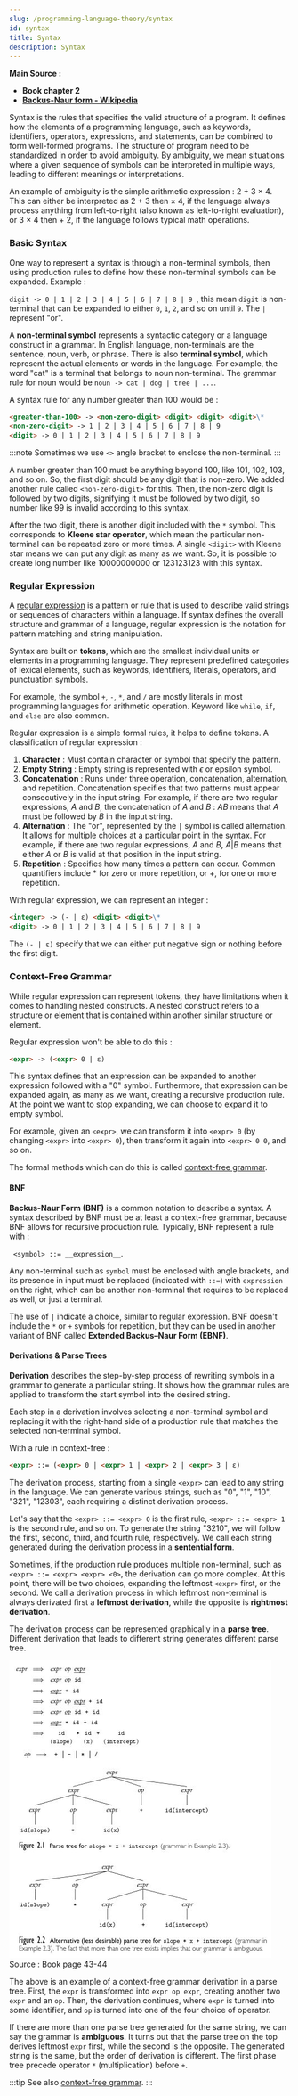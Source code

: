 ```yaml
---
slug: /programming-language-theory/syntax
id: syntax
title: Syntax
description: Syntax
---
```


**Main Source :**

- **Book chapter 2**
- **[Backus-Naur form - Wikipedia](https://en.wikipedia.org/wiki/Backus–Naur_form)**

Syntax is the rules that specifies the valid structure of a program. It defines how the elements of a programming language, such as keywords, identifiers, operators, expressions, and statements, can be combined to form well-formed programs. The structure of program need to be standardized in order to avoid ambiguity. By ambiguity, we mean situations where a given sequence of symbols can be interpreted in multiple ways, leading to different meanings or interpretations.

An example of ambiguity is the simple arithmetic expression : 2 + 3 × 4. This can either be interpreted as 2 + 3 then × 4, if the language always process anything from left-to-right (also known as left-to-right evaluation), or 3 × 4 then + 2, if the language follows typical math operations.

### Basic Syntax

One way to represent a syntax is through a non-terminal symbols, then using production rules to define how these non-terminal symbols can be expanded. Example :

`digit -> 0 | 1 | 2 | 3 | 4 | 5 | 6 | 7 | 8 | 9 `, this mean `digit` is non-terminal that can be expanded to either `0`, `1`, `2`, and so on until `9`. The `|` represent "or".

A **non-terminal symbol** represents a syntactic category or a language construct in a grammar. In English language, non-terminals are the sentence, noun, verb, or phrase. There is also **terminal symbol**, which represent the actual elements or words in the language. For example, the word "cat" is a terminal that belongs to noun non-terminal. The grammar rule for noun would be `noun -> cat | dog | tree | ...`.

A syntax rule for any number greater than 100 would be :

```markdown
<greater-than-100> -> <non-zero-digit> <digit> <digit> <digit>\*
<non-zero-digit> -> 1 | 2 | 3 | 4 | 5 | 6 | 7 | 8 | 9
<digit> -> 0 | 1 | 2 | 3 | 4 | 5 | 6 | 7 | 8 | 9
```

:::note
Sometimes we use `<>` angle bracket to enclose the non-terminal.
:::

A number greater than 100 must be anything beyond 100, like 101, 102, 103, and so on. So, the first digit should be any digit that is non-zero. We added another rule called `<non-zero-digit>` for this. Then, the non-zero digit is followed by two digits, signifying it must be followed by two digit, so number like 99 is invalid according to this syntax.

After the two digit, there is another digit included with the `*` symbol. This corresponds to **Kleene star operator**, which mean the particular non-terminal can be repeated zero or more times. A single `<digit>` with Kleene star means we can put any digit as many as we want. So, it is possible to create long number like 10000000000 or 123123123 with this syntax.

### Regular Expression

A [regular expression](/theory-of-computation-and-automata/regular-languages-part-1#regular-expression) is a pattern or rule that is used to describe valid strings or sequences of characters within a language. If syntax defines the overall structure and grammar of a language, regular expression is the notation for pattern matching and string manipulation.

Syntax are built on **tokens**, which are the smallest individual units or elements in a programming language. They represent predefined categories of lexical elements, such as keywords, identifiers, literals, operators, and punctuation symbols.

For example, the symbol `+`, `-`, `*`, and `/` are mostly literals in most programming languages for arithmetic operation. Keyword like `while`, `if`, and `else` are also common.

Regular expression is a simple formal rules, it helps to define tokens. A classification of regular expression :

1. **Character** : Must contain character or symbol that specify the pattern.
2. **Empty String** : Empty string is represented with $\epsilon$ or epsilon symbol.
3. **Concatenation** : Runs under three operation, concatenation, alternation, and repetition. Concatenation specifies that two patterns must appear consecutively in the input string. For example, if there are two regular expressions, $A$ and $B$, the concatenation of $A$ and $B$ : $AB$ means that $A$ must be followed by $B$ in the input string.
4. **Alternation** : The "or", represented by the `|` symbol is called alternation. It allows for multiple choices at a particular point in the syntax. For example, if there are two regular expressions, $A$ and $B$, $A|B$ means that either $A$ or $B$ is valid at that position in the input string.
5. **Repetition** : Specifies how many times a pattern can occur. Common quantifiers include $*$ for zero or more repetition, or $+$, for one or more repetition.

With regular expression, we can represent an integer :

```markdown
<integer> -> (- | ε) <digit> <digit>\*
<digit> -> 0 | 1 | 2 | 3 | 4 | 5 | 6 | 7 | 8 | 9
```

The `(- | ε)` specify that we can either put negative sign or nothing before the first digit.

### Context-Free Grammar

While regular expression can represent tokens, they have limitations when it comes to handling nested constructs. A nested construct refers to a structure or element that is contained within another similar structure or element.

Regular expression won't be able to do this :

```md
<expr> -> (<expr> 0 | ε)
```

This syntax defines that an expression can be expanded to another expression followed with a "0" symbol. Furthermore, that expression can be expanded again, as many as we want, creating a recursive production rule. At the point we want to stop expanding, we can choose to expand it to empty symbol.

For example, given an `<expr>`, we can transform it into `<expr> 0` (by changing `<expr>` into `<expr> 0`), then transform it again into `<expr> 0 0`, and so on.

The formal methods which can do this is called [context-free grammar](/theory-of-computation-and-automata/context-free-grammar).

#### BNF

**Backus-Naur Form (BNF)** is a common notation to describe a syntax. A syntax described by BNF must be at least a context-free grammar, because BNF allows for recursive production rule. Typically, BNF represent a rule with :

` <symbol> ::= __expression__`.

Any non-terminal such as `symbol` must be enclosed with angle brackets, and its presence in input must be replaced (indicated with `::=`) with `expression` on the right, which can be another non-terminal that requires to be replaced as well, or just a terminal.

The use of `|` indicate a choice, similar to regular expression. BNF doesn't include the `*` or `+` symbols for repetition, but they can be used in another variant of BNF called **Extended Backus–Naur Form (EBNF)**.

#### Derivations & Parse Trees

**Derivation** describes the step-by-step process of rewriting symbols in a grammar to generate a particular string. It shows how the grammar rules are applied to transform the start symbol into the desired string.

Each step in a derivation involves selecting a non-terminal symbol and replacing it with the right-hand side of a production rule that matches the selected non-terminal symbol.

With a rule in context-free :

```md
<expr> ::= (<expr> 0 | <expr> 1 | <expr> 2 | <expr> 3 | ε)
```

The derivation process, starting from a single `<expr>` can lead to any string in the language. We can generate various strings, such as "0", "1", "10", "321", "12303", each requiring a distinct derivation process.

Let's say that the `<expr> ::= <expr> 0` is the first rule, `<expr> ::= <expr> 1` is the second rule, and so on. To generate the string "3210", we will follow the first, second, third, and fourth rule, respectively. We call each string generated during the derivation process in a **sentential form**.

Sometimes, if the production rule produces multiple non-terminal, such as `<expr> ::= <expr> <expr> <0>`, the derivation can go more complex. At this point, there will be two choices, expanding the leftmost `<expr>` first, or the second. We call a derivation process in which leftmost non-terminal is always derivated first a **leftmost derivation**, while the opposite is **rightmost derivation**.

The derivation process can be represented graphically in a **parse tree**. Different derivation that leads to different string generates different parse tree.

![Parse tree and derivation](./parse-tree.png)  
Source : Book page 43-44

The above is an example of a context-free grammar derivation in a parse tree. First, the `expr` is transformed into `expr op expr`, creating another two `expr` and an `op`. Then, the derivation continues, where `expr` is turned into some identifier, and `op` is turned into one of the four choice of operator.

If there are more than one parse tree generated for the same string, we can say the grammar is **ambiguous**. It turns out that the parse tree on the top derives leftmost `expr` first, while the second is the opposite. The generated string is the same, but the order of derivation is different. The first phase tree precede operator `*` (multiplication) before `+`.

:::tip
See also [context-free grammar](/theory-of-computation-and-automata/context-free-grammar).
:::
